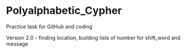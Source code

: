 # Polyalphabetic_Cypher
Practice task for GitHub and coding

Version 2.0 - finding location, building lists of number for shift_word and message
